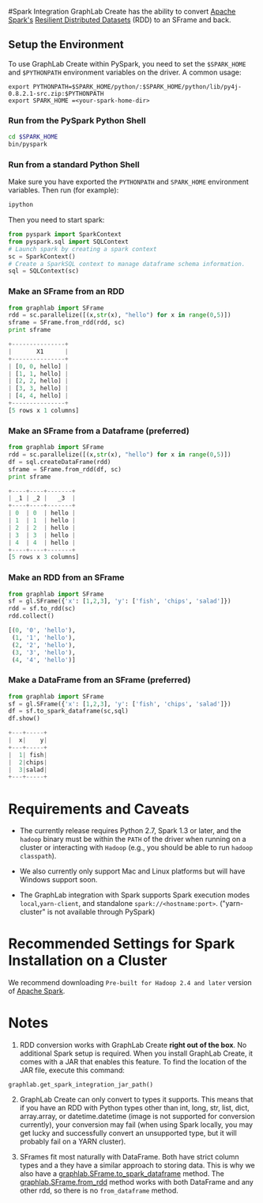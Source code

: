 #Spark Integration
<a name="Spark_Integration"></a>
GraphLab Create has the ability to convert [Apache
Spark's](http://spark.apache.org) [Resilient Distributed
Datasets](http://spark.apache.org/docs/latest/programming-guide.html#resilient-distributed-datasets-rdds)
(RDD) to an SFrame and back.

## Setup the Environment
To use GraphLab Create within PySpark, you need to set the ``$SPARK_HOME`` and ``$PYTHONPATH`` environment variables on the driver. A common usage:
```shell 
export PYTHONPATH=$SPARK_HOME/python/:$SPARK_HOME/python/lib/py4j-0.8.2.1-src.zip:$PYTHONPATH
export SPARK_HOME =<your-spark-home-dir>
```

### Run from the PySpark Python Shell
```bash
cd $SPARK_HOME
bin/pyspark
```

### Run from a standard Python Shell
Make sure you have exported the `PYTHONPATH` and `SPARK_HOME` environment variables.  Then run (for example):
```bash
ipython
```
Then you need to start spark:
```python
from pyspark import SparkContext
from pyspark.sql import SQLContext
# Launch spark by creating a spark context
sc = SparkContext()
# Create a SparkSQL context to manage dataframe schema information.
sql = SQLContext(sc)
```

### Make an SFrame from an RDD
```python
from graphlab import SFrame
rdd = sc.parallelize([(x,str(x), "hello") for x in range(0,5)])
sframe = SFrame.from_rdd(rdd, sc)
print sframe
```
```python
+---------------+
|       X1      |
+---------------+
| [0, 0, hello] |
| [1, 1, hello] |
| [2, 2, hello] |
| [3, 3, hello] |
| [4, 4, hello] |
+---------------+
[5 rows x 1 columns]
```
### Make an SFrame from a Dataframe (preferred)
```python
from graphlab import SFrame
rdd = sc.parallelize([(x,str(x), "hello") for x in range(0,5)])
df = sql.createDataFrame(rdd)
sframe = SFrame.from_rdd(df, sc)
print sframe
```
```python
+----+----+-------+
| _1 | _2 |   _3  |
+----+----+-------+
| 0  | 0  | hello |
| 1  | 1  | hello |
| 2  | 2  | hello |
| 3  | 3  | hello |
| 4  | 4  | hello |
+----+----+-------+
[5 rows x 3 columns]
```

### Make an RDD from an SFrame
```python
from graphlab import SFrame
sf = gl.SFrame({'x': [1,2,3], 'y': ['fish', 'chips', 'salad']})
rdd = sf.to_rdd(sc)
rdd.collect()
```
```python
[(0, '0', 'hello'),
 (1, '1', 'hello'),
 (2, '2', 'hello'),
 (3, '3', 'hello'),
 (4, '4', 'hello')]
```
### Make a DataFrame from an SFrame (preferred)
```python
from graphlab import SFrame
sf = gl.SFrame({'x': [1,2,3], 'y': ['fish', 'chips', 'salad']})
df = sf.to_spark_dataframe(sc,sql)
df.show()
```
```python
+---+-----+
|  x|    y|
+---+-----+
|  1| fish|
|  2|chips|
|  3|salad|
+---+-----+
```
# Requirements and Caveats
* The currently release requires Python 2.7, Spark 1.3 or later, and the `hadoop` binary must be within the `PATH` of the driver when running on a cluster or interacting with `Hadoop` (e.g., you should be able to run `hadoop classpath`).

* We also currently only support Mac and Linux platforms but will have Windows support soon. 
* The GraphLab integration with Spark supports Spark execution modes `local`,`yarn-client`, and standalone `spark://<hostname:port>`.
("yarn-cluster" is not available through PySpark)

# Recommended Settings for Spark Installation on a Cluster
We recommend downloading ``Pre-built for Hadoop 2.4 and later`` version of <a href="http://spark.apache.org/">Apache Spark</a>.

# Notes
1. RDD conversion works with GraphLab Create **right out of the box**. No additional Spark setup is required. 
When you install GraphLab Create, it comes with a JAR that enables this feature.  To find the location of the JAR file, execute this command:
```
graphlab.get_spark_integration_jar_path()
```
2. GraphLab Create can only convert to types it supports. This means that if
you have an RDD with Python types other than int, long, str, list, dict,
array.array, or datetime.datetime (image is not supported for conversion
currently), your conversion may fail (when using Spark locally, you may get
lucky and successfully convert an unsupported type, but it will probably fail
on a YARN cluster).

3. SFrames fit most naturally with DataFrame.  Both have strict column types
and a they have a similar approach to storing data.  This is why we also have a
[graphlab.SFrame.to_spark_dataframe](https://dato.com/products/create/docs/generated/graphlab.SFrame.to_spark_dataframe.html#graphlab.SFrame.to_spark_dataframe)
method.  The [graphlab.SFrame.from_rdd](https://dato.com/products/create/docs/generated/graphlab.SFrame.from_rdd.html#graphlab.SFrame.from_rdd)
method works with both DataFrame and any other rdd, so there is no
`from_dataframe` method.

